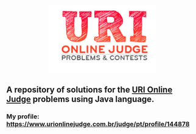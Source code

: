 <div align="center">
    <a href="https://www.urionlinejudge.com.br/judge/en/login">
        <img src="https://github.com/TAMMoura/URI-Online-Judge/blob/master/uriLogo.jpeg" />
    </a>
</div>  
  
  
## A repository of solutions for the [URI Online Judge](https://www.urionlinejudge.com.br/judge/pt/problems/all) problems using Java language.  


### My profile: https://www.urionlinejudge.com.br/judge/pt/profile/144878
